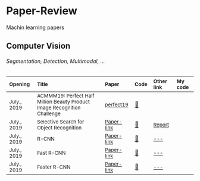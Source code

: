 # Paper-Review
 Machin learning papers
 
 ## Computer Vision
###### Segmentation, Detection, Multimodal, ...
| <sub>Opening</sub> | <sub>Title</sub> | <sub>Paper</sub> | <sub>Code</sub> | <sub>Other link</sub> |<sub>My code</sub> |
| :--- | :--- | :--- | :--- | :--- | :--- | 
| <sub>July., 2019</sub>  | <sub>ACMMM19: Perfect Half Million Beauty Product Image Recognition Challenge</sub> | <sub>[perfect19](https://challenge2019.perfectcorp.com/)</sub> | <a href="https://hub.docker.com/u/aimeetsbeauty">:scroll:</a> | <a href=""></a> |<a href=""></a> |
| <sub>July., 2019</sub>  | <sub> Selective Search for Object Recognition </sub> | <sub>[Paper-link](https://ivi.fnwi.uva.nl/isis/publications/bibtexbrowser.php?key=UijlingsIJCV2013&bib=all.bib)</sub> | <a href="https://github.com/belltailjp/selective_search_py">:scroll:</a> | <sub> <a href="http://cs.brown.edu/people/pfelzens/papers/seg-ijcv.pdf"> Report </a> </sub> |<a href=""></a> |
| <sub>July., 2019</sub>  | <sub> R-CNN </sub> | <sub>[Paper-link](https://arxiv.org/abs/1311.2524)</sub> | <a href="https://github.com/rbgirshick/rcnn">:scroll:</a> | <sub> <a href="#"> --- </a> </sub> |<a href="#"></a> |
| <sub>July., 2019</sub>  | <sub> Fast R-CNN </sub> | <sub>[Paper-link](https://arxiv.org/pdf/1504.08083.pdf)</sub> | <a href="https://github.com/rbgirshick/fast-rcnn">:scroll:</a> | <sub> <a href="#"> --- </a> </sub> |<a href=""></a> |
| <sub>July., 2019</sub>  | <sub> Faster R-CNN </sub> | <sub>[Paper-link](https://arxiv.org/pdf/1506.01497.pdf)</sub> | <a href="https://github.com/rbgirshick/py-faster-rcnn">:scroll:</a> | <sub> <a href="#"> --- </a> </sub> |<a href=""></a> |


